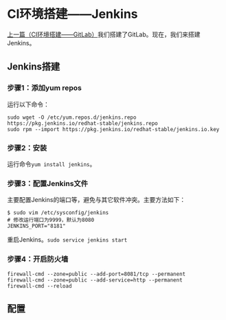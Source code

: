# CI环境搭建——Jenkins #

[上一篇（CI环境搭建——GitLab）](https://github.com/guanzhenxing/build-the-iot-platform/blob/master/install-gitlab-at-centos.md)我们搭建了GitLab。现在，我们来搭建Jenkins。

## Jenkins搭建 ##

### 步骤1：添加yum repos ###

运行以下命令：

    sudo wget -O /etc/yum.repos.d/jenkins.repo https://pkg.jenkins.io/redhat-stable/jenkins.repo
    sudo rpm --import https://pkg.jenkins.io/redhat-stable/jenkins.io.key

### 步骤2：安装 ###

运行命令`yum install jenkins`。

### 步骤3：配置Jenkins文件 ###

主要配置Jenkins的端口等，避免与其它软件冲突。主要方法如下：

    $ sudo vim /etc/sysconfig/jenkins
    # 修改运行端口为9999，默认为8080
    JENKINS_PORT="8181"

重启Jenkins。`sudo service jenkins start`

### 步骤4：开启防火墙 ###

    firewall-cmd --zone=public --add-port=8081/tcp --permanent
    firewall-cmd --zone=public --add-service=http --permanent
    firewall-cmd --reload

## 配置 ##